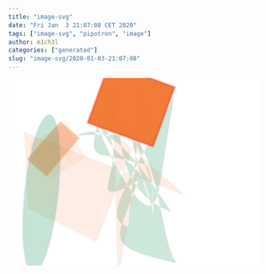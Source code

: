 ```yaml
---
title: "image-svg"
date: "Fri Jan  3 21:07:08 CET 2020"
tags: ["image-svg", "pipotron", "image"]
author: m1ch3l
categories: ["generated"]
slug: "image-svg/2020-01-03-21:07:08"
---
```


![](image.svg)
